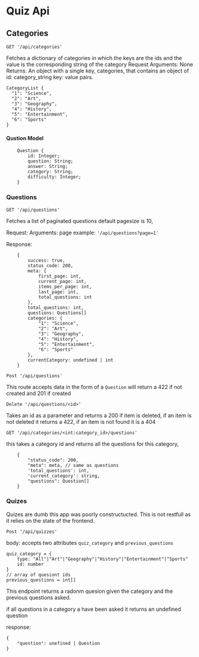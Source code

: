 # Quiz Api 

## Categories
`GET '/api/categories'`

Fetches a dictionary of categories in which the keys are the ids and the value is the corresponding string of the category
Request Arguments: None
Returns: An object with a single key, categories, that contains an object of id: category_string key: value pairs.
```
CategoryList {
  "1": "Science",
  "2": "Art",
  "3": "Geography",
  "4": "History",
  "5": "Entertainment",
  "6": "Sports"
}
```

#### Qustion Model 
```
    Question {
        id: Integer;
        question: String;
        answer: String;
        category: String;
        difficulty: Integer;
    }
```

### Questions




`GET '/api/questions'`

Fetches a list of paginated questions default pagesize is 10,

Request: Arguments: page example: `'/api/questions?page=1'`

Response: 
```
    {
        success: true,
        status_code: 200,
        meta: {
            first_page: int,   
            current_page: int,
            items_per_page: int,
            last_page: int,
            total_questions: int
        },
        total_questions: int,
        questions: Questions[]
        categories: {
            "1": "Science",
            "2": "Art",
            "3": "Geography",
            "4": "History",
            "5": "Entertainment",
            "6": "Sports"
        },
        currentCategory: undefined | int
    }

```

`Post '/api/questions'`

This route accepts data in the form of a `Question` will return a 422 if not created and 201 if created


`Delete '/api/questions/<id>'`

Takes an id as a parameter and returns a 200 if item is deleted,
if an item is not deleted it returns a 422, if an item is not found it is a 404

`GET '/api/categories/<int:category_id>/questions'`

this takes a category id and returns all the questions for this category,

```
    {
        "status_code": 200,
        "meta": meta, // same as questions
        'total_questions': int,
        'current_category': string,
        "questions": Question[]
    }
```

### Quizes
Quizes are dumb this app was poorly constructucted. This is not restfull as it relies on the state of the frontend. 

`Post '/api/quizzes'`

body: accepts two attributes `quiz_category` and `previous_questions`
```
quiz_category = {
    type: "All"|"Art"|"Geography"|"History"|"Entertainment"|"Sports"
    id: number
}
// array of quesiont ids
previous_questions = int[]

```
This endpoint returns a radonm quesion given the category and the previous questions asked. 

if all questions in a category a have been asked it returns an undefined question

response: 
```
{
    "question": unefined | Question
}
```

